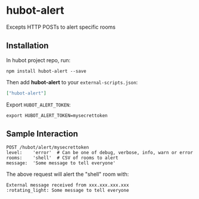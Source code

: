 # hubot-alert

Excepts HTTP POSTs to alert specific rooms

## Installation

In hubot project repo, run:

`npm install hubot-alert --save`

Then add **hubot-alert** to your `external-scripts.json`:

```json
["hubot-alert"]
```

Export `HUBOT_ALERT_TOKEN`:

```
export HUBOT_ALERT_TOKEN=mysecrettoken
```

## Sample Interaction

```
POST /hubot/alert/mysecrettoken
level:    'error'  # Can be one of debug, verbose, info, warn or error
rooms:    'shell'  # CSV of rooms to alert
message:  'Some message to tell everyone'
```

The above request will alert the "shell" room with:

```
External message received from xxx.xxx.xxx.xxx
:rotating_light: Some message to tell everyone
```
